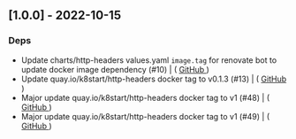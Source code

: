 ## [1.0.0] - 2022-10-15

### Deps

- Update charts/http-headers values.yaml `image.tag` for renovate bot to update docker image dependency (#10) | ( [ GitHub ](https://github.com/bukowa/charts/commit/b61916ed2b6bdaeec3d5c7d0373dcc3492cd942c) )
- Update quay.io/k8start/http-headers docker tag to v0.1.3 (#13) | ( [ GitHub ](https://github.com/bukowa/charts/commit/7df3deadb3e49230e6ae983753f3dca3a0769323) )
- Major update quay.io/k8start/http-headers docker tag to v1 (#48) | ( [ GitHub ](https://github.com/bukowa/charts/commit/9044a269b9e12f997deb22125b78ddbcccc39303) )
- Major update quay.io/k8start/http-headers docker tag to v1 (#49) | ( [ GitHub ](https://github.com/bukowa/charts/commit/68f60721e37ad7ce6942f3547973928e84f0bdbc) )

<!-- generated by git-cliff -->
